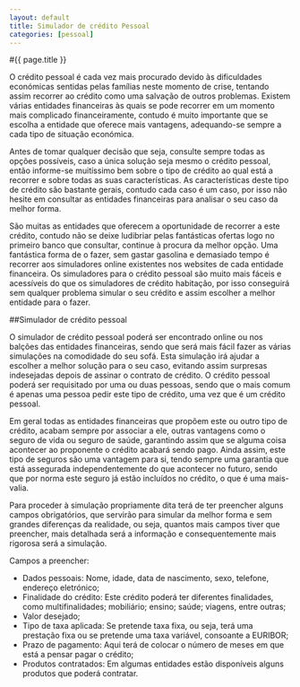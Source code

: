 ```yaml
---
layout: default
title: Simulador de crédito Pessoal
categories: [pessoal]
---
```


#{{ page.title }}

O crédito pessoal é cada vez mais procurado devido às dificuldades económicas sentidas pelas famílias neste momento de crise, tentando assim recorrer ao crédito como uma salvação de outros problemas. Existem várias entidades financeiras às quais se pode recorrer em um momento mais complicado financeiramente, contudo é muito importante que se escolha a entidade que oferece mais vantagens, adequando-se sempre a cada tipo de situação económica.

Antes de tomar qualquer decisão que seja, consulte sempre todas as opções possíveis, caso a única solução seja mesmo o crédito pessoal, então informe-se muitíssimo bem sobre o tipo de crédito ao qual está a recorrer e sobre todas as suas características. As características deste tipo de crédito são bastante gerais, contudo cada caso é um caso, por isso não hesite em consultar as entidades financeiras para analisar o seu caso da melhor forma.

São muitas as entidades que oferecem a oportunidade de recorrer a este crédito, contudo não se deixe ludibriar pelas fantásticas ofertas logo no primeiro banco que consultar, continue à procura da melhor opção. Uma fantástica forma de o fazer, sem gastar gasolina e demasiado tempo é recorrer aos simuladores online existentes nos websites de cada entidade financeira. Os simuladores para o crédito pessoal são muito mais fáceis e acessíveis do que os simuladores de crédito habitação, por isso conseguirá sem qualquer problema simular o seu crédito e assim escolher a melhor entidade para o fazer.

##Simulador de crédito pessoal

O simulador de crédito pessoal poderá ser encontrado online ou nos balções das entidades financeiras, sendo que será mais fácil fazer as várias simulações na comodidade do seu sofá. Esta simulação irá ajudar a escolher a melhor solução para o seu caso, evitando assim surpresas indesejadas depois de assinar o contrato de crédito. O crédito pessoal poderá ser requisitado por uma ou duas pessoas, sendo que o mais comum é apenas uma pessoa pedir este tipo de crédito, uma vez que é um crédito pessoal.

Em geral todas as entidades financeiras que propõem este ou outro tipo de crédito, acabam sempre por associar a ele, outras vantagens como o seguro de vida ou seguro de saúde, garantindo assim que se alguma coisa acontecer ao proponente o crédito acabará sendo pago. Ainda assim, este tipo de seguros são uma vantagem para si, tendo sempre uma garantia que está assegurada independentemente do que acontecer no futuro, sendo que por norma este seguro já estão incluídos no crédito, o que é uma mais-valia.

Para proceder à simulação propriamente dita terá de ter preencher alguns campos obrigatórios, que servirão para simular da melhor forma e sem grandes diferenças da realidade, ou seja, quantos mais campos tiver que preencher, mais detalhada será a informação e consequentemente mais rigorosa será a simulação.

Campos a preencher:

* Dados pessoais: Nome, idade, data de nascimento, sexo, telefone, endereço eletrónico;
* Finalidade do crédito: Este crédito poderá ter diferentes finalidades, como multifinalidades; mobiliário; ensino; saúde; viagens, entre outras;
* Valor desejado;
* Tipo de taxa aplicada: Se pretende taxa fixa, ou seja, terá uma prestação fixa ou se pretende uma taxa variável, consoante a EURIBOR;
* Prazo de pagamento: Aqui terá de colocar o número de meses em que está a pensar pagar o crédito;
* Produtos contratados: Em algumas entidades estão disponíveis alguns produtos que poderá contratar.
